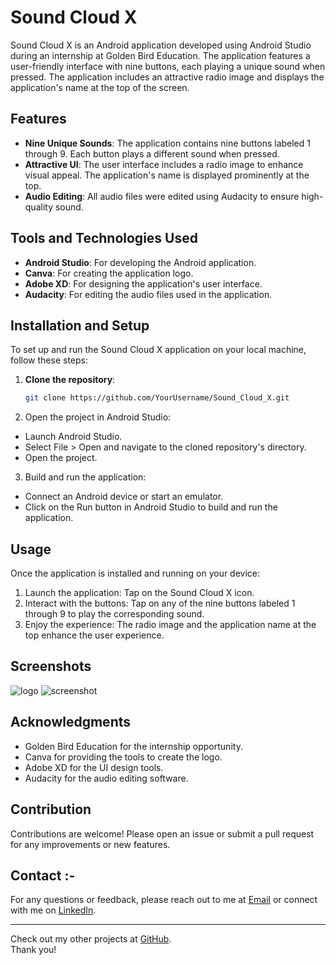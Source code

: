 # Sound Cloud X

Sound Cloud X is an Android application developed using Android Studio during an internship at Golden Bird Education. The application features a user-friendly interface with nine buttons, each playing a unique sound when pressed. The application includes an attractive radio image and displays the application's name at the top of the screen.

## Features

- **Nine Unique Sounds**: The application contains nine buttons labeled 1 through 9. Each button plays a different sound when pressed.
- **Attractive UI**: The user interface includes a radio image to enhance visual appeal. The application's name is displayed prominently at the top.
- **Audio Editing**: All audio files were edited using Audacity to ensure high-quality sound.

## Tools and Technologies Used

- **Android Studio**: For developing the Android application.
- **Canva**: For creating the application logo.
- **Adobe XD**: For designing the application's user interface.
- **Audacity**: For editing the audio files used in the application.

## Installation and Setup

To set up and run the Sound Cloud X application on your local machine, follow these steps:

1. **Clone the repository**:
   ```bash
   git clone https://github.com/YourUsername/Sound_Cloud_X.git

2. Open the project in Android Studio:

- Launch Android Studio.
- Select File > Open and navigate to the cloned repository's directory.
- Open the project.
3. Build and run the application:

- Connect an Android device or start an emulator.
- Click on the Run button in Android Studio to build and run the application.

## Usage
Once the application is installed and running on your device:
1. Launch the application: Tap on the Sound Cloud X icon.
2. Interact with the buttons: Tap on any of the nine buttons labeled 1 through 9 to play the corresponding sound.
3. Enjoy the experience: The radio image and the application name at the top enhance the user experience.

## Screenshots
![logo](https://github.com/MohammadFurquan/Sound-Cloud/blob/main/image.jpg)
![screenshot](https://github.com/MohammadFurquan/Sound-Cloud/blob/main/Screenshot.png)

## Acknowledgments
- Golden Bird Education for the internship opportunity.
- Canva for providing the tools to create the logo.
- Adobe XD for the UI design tools.
- Audacity for the audio editing software.

## Contribution 
Contributions are welcome! Please open an issue or submit a pull request for any improvements or new features.

## Contact :-
For any questions or feedback, please reach out to me at [Email](mailto:mdfurquan313@gmail.com) or connect with me on [LinkedIn](https://www.linkedin.com/in/mohammad-furquan-713561234/).

---

Check out my other projects at [GitHub](https://github.com/MohammadFurquan). </br>
Thank you!

